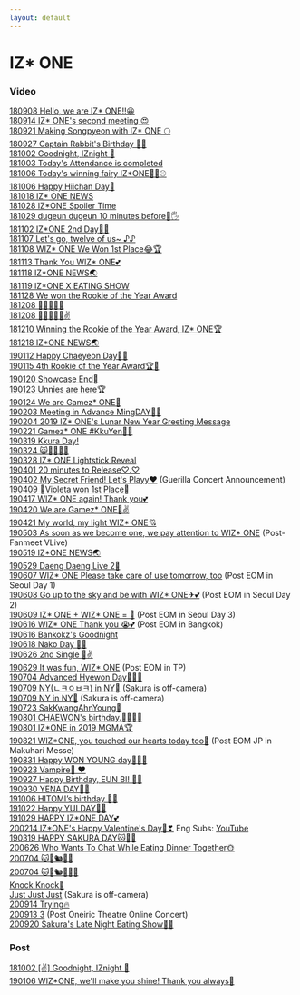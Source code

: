 ```yaml
---
layout: default
---
```

<h1>IZ* ONE</h1>

<h3>Video</h3>
  <a target="_blank" href="https://www.vlive.tv/video/88099">180908 Hello, we are IZ* ONE!!😀</a><br>                                 
  <a target="_blank" href="https://www.vlive.tv/video/89022">180914 IZ* ONE's second meeting 😍</a><br>                              
  <a target="_blank" href="https://www.vlive.tv/video/90003">180921 Making Songpyeon with IZ* ONE 🌕</a><br>                         
  <a target="_blank" href="https://www.vlive.tv/video/90638">180927 Captain Rabbit's Birthday 🐰🎂</a><br>                           
  <a target="_blank" href="https://www.vlive.tv/video/92085">181002 Goodnight, IZnight 🌙</a><br>                                      
  <a target="_blank" href="https://www.vlive.tv/video/92128">181003 Today's Attendance is completed</a><br>
  <a target="_blank" href="https://www.vlive.tv/video/92604">181006 Today's winning fairy IZ*ONE🧚‍♀️⚾️</a><br>
  <a target="_blank" href="https://www.vlive.tv/video/92635">181006 Happy Hiichan Day🍓</a><br>
  <a target="_blank" href="https://www.vlive.tv/video/94535">181018 IZ* ONE NEWS</a><br>
  <a target="_blank" href="https://www.vlive.tv/video/95977">181028 IZ*ONE Spoiler Time</a><br>
  <a target="_blank" href="https://www.vlive.tv/video/96158">181029 dugeun dugeun 10 minutes before🙈🖐	</a><br>
  <a target="_blank" href="https://www.vlive.tv/video/97083">181102 IZ*ONE 2nd Day🙈🙉	</a><br>
  <a target="_blank" href="https://www.vlive.tv/video/97842">181107 Let's go, twelve of us~ ♪♪	</a><br>
  <a target="_blank" href="https://www.vlive.tv/video/98031">181108 WIZ* ONE We Won 1st Place😂🏆	</a><br>
  <a target="_blank" href="https://www.vlive.tv/video/98909">181113 Thank You WIZ* ONE💕</a><br>
  <a target="_blank" href="https://www.vlive.tv/video/99713">181118 IZ*ONE NEWS🌏	</a><br>
  <a target="_blank" href="https://www.vlive.tv/video/99363">181119 IZ*ONE X EATING SHOW</a><br>
  <a target="_blank" href="https://www.vlive.tv/video/101447">181128 We won the Rookie of the Year Award</a><br>
  <a target="_blank" href="https://www.vlive.tv/video/103136">181208 🧀🌭🍠🐡🍊</a><br>
  <a target="_blank" href="https://www.vlive.tv/video/103138">181208 🧀🌭🍠🐡🍊✌</a><br>
  <a target="_blank" href="https://www.vlive.tv/video/103421">181210 Winning the Rookie of the Year Award, IZ* ONE🏆</a><br>
  <a target="_blank" href="https://www.vlive.tv/video/104790">181218 IZ*ONE NEWS🌏</a><br>
  <a target="_blank" href="https://www.vlive.tv/video/108698">190112 Happy Chaeyeon Day🎂💖</a><br>
  <a target="_blank" href="https://www.vlive.tv/video/109113">190115 4th Rookie of the Year Award🏆💖</a><br>
  <a target="_blank" href="https://www.vlive.tv/video/109777">190120 Showcase End🌟</a><br>
  <a target="_blank" href="https://www.vlive.tv/video/110320">190123 Unnies are here🏆</a><br>
  <a target="_blank" href="https://www.vlive.tv/video/124730">190124 We are Gamez* ONE🎯</a><br>
  <a target="_blank" href="https://www.vlive.tv/video/111942">190203 Meeting in Advance MingDAY🎂💖</a><br>
  <a target="_blank" href="https://www.vlive.tv/video/111472">190204 2019 IZ* ONE's Lunar New Year Greeting Message</a><br>
  <a target="_blank" href="https://www.vlive.tv/video/114209">190221 Gamez* ONE #KkuYen🌸🐤</a><br>
  <a target="_blank" href="https://www.vlive.tv/video/119166">190319 Kkura Day!</a><br>
  <a target="_blank" href="https://www.vlive.tv/video/120001">190324 😺🧚🏼‍♂️🐶</a><br>
  <a target="_blank" href="https://www.vlive.tv/video/120789">190328 IZ* ONE Lightstick Reveal</a><br>
  <a target="_blank" href="https://www.vlive.tv/video/121320">190401 20 minutes to Release♡.♡</a><br>
  <a target="_blank" href="https://www.vlive.tv/video/121399">190402 My Secret Friend! Let's Playy❤️</a> (Guerilla Concert Announcement)<br>
  <a target="_blank" href="https://www.vlive.tv/video/122757">190409 💐Violeta won 1st Place💐</a><br>
  <a target="_blank" href="https://www.vlive.tv/video/124153">190417 WIZ* ONE again! Thank you💕</a><br>
  <a target="_blank" href="https://www.vlive.tv/video/124730">190420 We are Gamez* ONE🎯✌️</a><br>
  <a target="_blank" href="https://www.vlive.tv/video/124811">190421 My world, my light WIZ* ONE💘</a><br>
  <a target="_blank" href="https://www.vlive.tv/video/127231">190503 As soon as we become one, we pay attention to WIZ* ONE</a> (Post-Fanmeet VLive)<br>
  <a target="_blank" href="https://www.vlive.tv/video/129839">190519 IZ*ONE NEWS🌏</a><br>
  <a target="_blank" href="https://www.vlive.tv/video/131687">190529 Daeng Daeng Live 2🐶</a><br>
  <a target="_blank" href="https://www.vlive.tv/video/133338">190607 WIZ* ONE Please take care of use tomorrow, too</a> (Post EOM in Seoul Day 1)<br>
  <a target="_blank" href="https://www.vlive.tv/video/133422">190608 Go up to the sky and be with WIZ* ONE✈💕</a> (Post EOM in Seoul Day 2)<br>
  <a target="_blank" href="https://www.vlive.tv/video/133499">190609 IZ* ONE + WIZ* ONE = 💖</a> (Post EOM in Seoul Day 3)<br>
  <a target="_blank" href="https://www.vlive.tv/video/134734">190616 WIZ* ONE Thank you 😭💕</a> (Post EOM in Bangkok)<br>
  <a target="_blank" href="https://www.youtube.com/watch?v=pU0KLuXe-v8">190616 Bankokz's Goodnight</a><br>
  <a target="_blank" href="https://www.vlive.tv/video/135042">190618 Nako Day 🐣🎉</a><br>
  <a target="_blank" href="https://www.vlive.tv/video/136611">190626 2nd Single 🥳✌</a><br>
  <a target="_blank" href="https://www.vlive.tv/video/137275">190629 It was fun, WIZ* ONE</a> (Post EOM in TP)<br>
  <a target="_blank" href="https://www.vlive.tv/video/138164">190704 Advanced Hyewon Day🐹💕🎂</a><br>
  <a target="_blank" href="https://www.vlive.tv/video/138855">190709 NY(ㄴㅋㅇㅂㅋ) in NY🗽</a> (Sakura is off-camera)<br>
  <a target="_blank" href="https://www.vlive.tv/video/138859">190709 NY in NY🗽</a> (Sakura is off-camera)<br>
  <a target="_blank" href="https://www.vlive.tv/video/141049">190723 SakKwangAhnYoung👋</a><br>
  <a target="_blank" href="https://www.vlive.tv/video/142664">190801 CHAEWON's birthday.🧚‍♂️🎂💖</a><br>
  <a target="_blank" href="https://www.vlive.tv/video/142735">190801 IZ*ONE in 2019 MGMA🏆</a><br>
  <a target="_blank" href="https://www.vlive.tv/video/145687">190821 WIZ*ONE, you touched our hearts today too💓</a> (Post EOM JP in Makuhari Messe)<br>
  <a target="_blank" href="https://www.vlive.tv/video/147467">190831 Happy WON YOUNG day🐰🎂💕</a><br>
  <a target="_blank" href="https://www.vlive.tv/video/151310">190923 Vampire🧛 ♥</a><br>
  <a target="_blank" href="https://www.vlive.tv/video/152294">190927 Happy Birthday, EUN BI! 🐰🎂</a><br>
  <a target="_blank" href="https://www.vlive.tv/video/152514">190930 YENA DAY🧁💛</a><br>
  <a target="_blank" href="https://www.vlive.tv/video/153784">191006 HITOMI’s birthday 🥳💕</a><br>
  <a target="_blank" href="https://www.vlive.tv/video/156492">191022 Happy YULDAY🐹🧡</a><br>
  <a target="_blank" href="https://www.vlive.tv/video/157697">191029 HAPPY IZ*ONE DAY💕</a><br>
  <a target="_blank" href="https://www.vlive.tv/video/175437">200214 IZ*ONE's Happy Valentine's Day🍫❣</a> Eng Subs: <a target="_blank" href="https://youtu.be/4aR1UqzxxcE">YouTube</a><br>
  <a target="_blank" href="https://www.vlive.tv/video/180892">190319 HAPPY SAKURA DAY🐱🌸🧁</a><br>
  <a target="_blank" href="https://www.vlive.tv/video/199715">200626 Who Wants To Chat While Eating Dinner Together🌞</a><br>
  <a target="_blank" href="https://www.vlive.tv/video/201159">200704 🐱🐹🐿🦋🍞</a><br>
  <a target="_blank" href="https://www.vlive.tv/video/201161">200704 🐱🐹🐿🦋🍞🐰</a><br>
  <a target="_blank" href="https://www.vlive.tv/video/204812">Knock Knock🚪</a><br>
  <a target="_blank" href="https://www.vlive.tv/video/207521">Just Just Just</a> (Sakura is off-camera)<br>
  <a target="_blank" href="https://www.vlive.tv/video/211462">200914 Trying🔥</a><br>
  <a target="_blank" href="https://www.vlive.tv/video/212797">200913 3</a> (Post Oneiric Theatre Online Concert)<br>
  <a target="_blank" href="https://www.vlive.tv/video/213977">200920 Sakura's Late Night Eating Show🌸🌙</a><br>

<h3>Post</h3>
  <a target="_blank" href="https://channels.vlive.tv/C1B7AF/celeb/0.8495269?boardId=1977">181002 [✌️] Goodnight, IZnight 🌙</a><br>
  <a target="_blank" href="https://channels.vlive.tv/C1B7AF/celeb/1.9653941">190106 WIZ*ONE, we'll make you shine! Thank you always💖</a><br>
  
